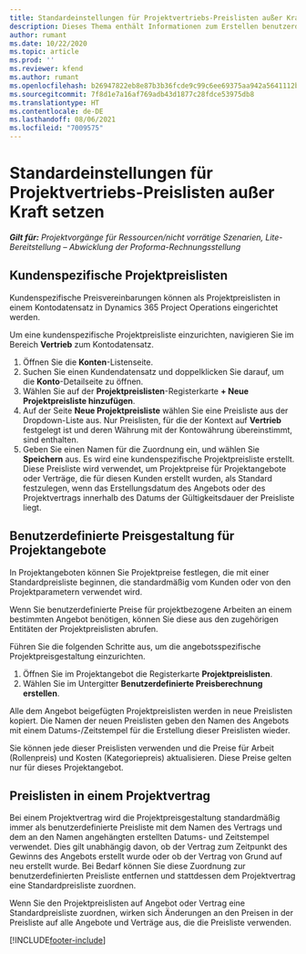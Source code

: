```yaml
---
title: Standardeinstellungen für Projektvertriebs-Preislisten außer Kraft setzen
description: Dieses Thema enthält Informationen zum Erstellen benutzerdefinierter Verkaufspreislisten.
author: rumant
ms.date: 10/22/2020
ms.topic: article
ms.prod: ''
ms.reviewer: kfend
ms.author: rumant
ms.openlocfilehash: b26947822eb8e87b3b36fcde9c99c6ee69375aa942a5641112b9b1109dcaa26c
ms.sourcegitcommit: 7f8d1e7a16af769adb43d1877c28fdce53975db8
ms.translationtype: HT
ms.contentlocale: de-DE
ms.lasthandoff: 08/06/2021
ms.locfileid: "7009575"
---
```

# <a name="override-project-sales-price-lists"></a>Standardeinstellungen für Projektvertriebs-Preislisten außer Kraft setzen

_**Gilt für:** Projektvorgänge für Ressourcen/nicht vorrätige Szenarien, Lite-Bereitstellung – Abwicklung der Proforma-Rechnungsstellung_

## <a name="customer-specific-project-price-lists"></a>Kundenspezifische Projektpreislisten

Kundenspezifische Preisvereinbarungen können als Projektpreislisten in einem Kontodatensatz in Dynamics 365 Project Operations eingerichtet werden.

Um eine kundenspezifische Projektpreisliste einzurichten, navigieren Sie im Bereich **Vertrieb** zum Kontodatensatz.

1. Öffnen Sie die **Konten**-Listenseite.
2. Suchen Sie einen Kundendatensatz und doppelklicken Sie darauf, um die **Konto**-Detailseite zu öffnen.
3. Wählen Sie auf der **Projektpreislisten**-Registerkarte **+ Neue Projektpreisliste hinzufügen**.
4. Auf der Seite **Neue Projektpreisliste** wählen Sie eine Preisliste aus der Dropdown-Liste aus. Nur Preislisten, für die der Kontext auf **Vertrieb** festgelegt ist und deren Währung mit der Kontowährung übereinstimmt, sind enthalten.
5. Geben Sie einen Namen für die Zuordnung ein, und wählen Sie **Speichern** aus. Es wird eine kundenspezifische Projektpreisliste erstellt. Diese Preisliste wird verwendet, um Projektpreise für Projektangebote oder Verträge, die für diesen Kunden erstellt wurden, als Standard festzulegen, wenn das Erstellungsdatum des Angebots oder des Projektvertrags innerhalb des Datums der Gültigkeitsdauer der Preisliste liegt.

## <a name="custom-pricing-on-project-quotes"></a>Benutzerdefinierte Preisgestaltung für Projektangebote

In Projektangeboten können Sie Projektpreise festlegen, die mit einer Standardpreisliste beginnen, die standardmäßig vom Kunden oder von den Projektparametern verwendet wird.

Wenn Sie benutzerdefinierte Preise für projektbezogene Arbeiten an einem bestimmten Angebot benötigen, können Sie diese aus den zugehörigen Entitäten der Projektpreislisten abrufen.

Führen Sie die folgenden Schritte aus, um die angebotsspezifische Projektpreisgestaltung einzurichten.

1. Öffnen Sie im Projektangebot die Registerkarte **Projektpreislisten**.
2. Wählen Sie im Untergitter **Benutzerdefinierte Preisberechnung erstellen**.

Alle dem Angebot beigefügten Projektpreislisten werden in neue Preislisten kopiert. Die Namen der neuen Preislisten geben den Namen des Angebots mit einem Datums-/Zeitstempel für die Erstellung dieser Preislisten wieder.

Sie können jede dieser Preislisten verwenden und die Preise für Arbeit (Rollenpreis) und Kosten (Kategoriepreis) aktualisieren. Diese Preise gelten nur für dieses Projektangebot.

## <a name="price-lists-on-a-project-contract"></a>Preislisten in einem Projektvertrag

Bei einem Projektvertrag wird die Projektpreisgestaltung standardmäßig immer als benutzerdefinierte Preisliste mit dem Namen des Vertrags und dem an den Namen angehängten erstellten Datums- und Zeitstempel verwendet. Dies gilt unabhängig davon, ob der Vertrag zum Zeitpunkt des Gewinns des Angebots erstellt wurde oder ob der Vertrag von Grund auf neu erstellt wurde. Bei Bedarf können Sie diese Zuordnung zur benutzerdefinierten Preisliste entfernen und stattdessen dem Projektvertrag eine Standardpreisliste zuordnen.

Wenn Sie den Projektpreislisten auf Angebot oder Vertrag eine Standardpreisliste zuordnen, wirken sich Änderungen an den Preisen in der Preisliste auf alle Angebote und Verträge aus, die die Preisliste verwenden.


[!INCLUDE[footer-include](../includes/footer-banner.md)]